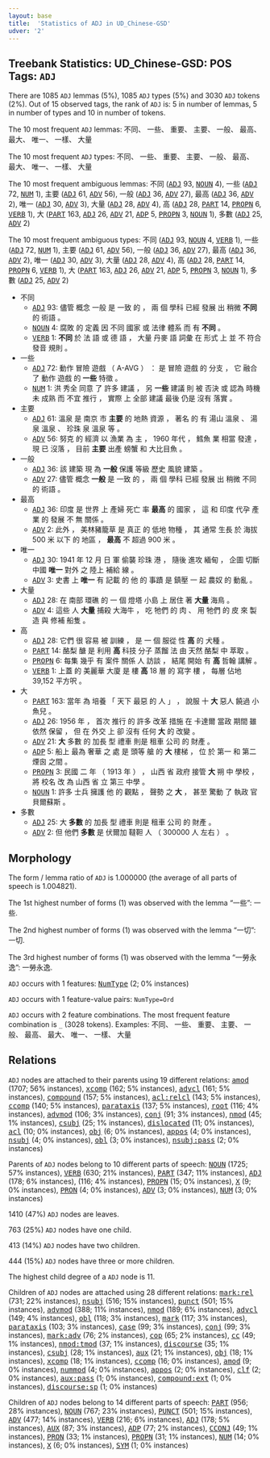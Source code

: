 ```yaml
---
layout: base
title:  'Statistics of ADJ in UD_Chinese-GSD'
udver: '2'
---
```


## Treebank Statistics: UD_Chinese-GSD: POS Tags: `ADJ`

There are 1085 `ADJ` lemmas (5%), 1085 `ADJ` types (5%) and 3030 `ADJ` tokens (2%).
Out of 15 observed tags, the rank of `ADJ` is: 5 in number of lemmas, 5 in number of types and 10 in number of tokens.

The 10 most frequent `ADJ` lemmas: 不同、 一些、 重要、 主要、 一般、 最高、 最大、 唯一、 一樣、 大量

The 10 most frequent `ADJ` types:  不同、 一些、 重要、 主要、 一般、 最高、 最大、 唯一、 一樣、 大量

The 10 most frequent ambiguous lemmas: 不同 (<tt><a href="zh_gsd-pos-ADJ.html">ADJ</a></tt> 93, <tt><a href="zh_gsd-pos-NOUN.html">NOUN</a></tt> 4), 一些 (<tt><a href="zh_gsd-pos-ADJ.html">ADJ</a></tt> 72, <tt><a href="zh_gsd-pos-NUM.html">NUM</a></tt> 1), 主要 (<tt><a href="zh_gsd-pos-ADJ.html">ADJ</a></tt> 61, <tt><a href="zh_gsd-pos-ADV.html">ADV</a></tt> 56), 一般 (<tt><a href="zh_gsd-pos-ADJ.html">ADJ</a></tt> 36, <tt><a href="zh_gsd-pos-ADV.html">ADV</a></tt> 27), 最高 (<tt><a href="zh_gsd-pos-ADJ.html">ADJ</a></tt> 36, <tt><a href="zh_gsd-pos-ADV.html">ADV</a></tt> 2), 唯一 (<tt><a href="zh_gsd-pos-ADJ.html">ADJ</a></tt> 30, <tt><a href="zh_gsd-pos-ADV.html">ADV</a></tt> 3), 大量 (<tt><a href="zh_gsd-pos-ADJ.html">ADJ</a></tt> 28, <tt><a href="zh_gsd-pos-ADV.html">ADV</a></tt> 4), 高 (<tt><a href="zh_gsd-pos-ADJ.html">ADJ</a></tt> 28, <tt><a href="zh_gsd-pos-PART.html">PART</a></tt> 14, <tt><a href="zh_gsd-pos-PROPN.html">PROPN</a></tt> 6, <tt><a href="zh_gsd-pos-VERB.html">VERB</a></tt> 1), 大 (<tt><a href="zh_gsd-pos-PART.html">PART</a></tt> 163, <tt><a href="zh_gsd-pos-ADJ.html">ADJ</a></tt> 26, <tt><a href="zh_gsd-pos-ADV.html">ADV</a></tt> 21, <tt><a href="zh_gsd-pos-ADP.html">ADP</a></tt> 5, <tt><a href="zh_gsd-pos-PROPN.html">PROPN</a></tt> 3, <tt><a href="zh_gsd-pos-NOUN.html">NOUN</a></tt> 1), 多數 (<tt><a href="zh_gsd-pos-ADJ.html">ADJ</a></tt> 25, <tt><a href="zh_gsd-pos-ADV.html">ADV</a></tt> 2)

The 10 most frequent ambiguous types:  不同 (<tt><a href="zh_gsd-pos-ADJ.html">ADJ</a></tt> 93, <tt><a href="zh_gsd-pos-NOUN.html">NOUN</a></tt> 4, <tt><a href="zh_gsd-pos-VERB.html">VERB</a></tt> 1), 一些 (<tt><a href="zh_gsd-pos-ADJ.html">ADJ</a></tt> 72, <tt><a href="zh_gsd-pos-NUM.html">NUM</a></tt> 1), 主要 (<tt><a href="zh_gsd-pos-ADJ.html">ADJ</a></tt> 61, <tt><a href="zh_gsd-pos-ADV.html">ADV</a></tt> 56), 一般 (<tt><a href="zh_gsd-pos-ADJ.html">ADJ</a></tt> 36, <tt><a href="zh_gsd-pos-ADV.html">ADV</a></tt> 27), 最高 (<tt><a href="zh_gsd-pos-ADJ.html">ADJ</a></tt> 36, <tt><a href="zh_gsd-pos-ADV.html">ADV</a></tt> 2), 唯一 (<tt><a href="zh_gsd-pos-ADJ.html">ADJ</a></tt> 30, <tt><a href="zh_gsd-pos-ADV.html">ADV</a></tt> 3), 大量 (<tt><a href="zh_gsd-pos-ADJ.html">ADJ</a></tt> 28, <tt><a href="zh_gsd-pos-ADV.html">ADV</a></tt> 4), 高 (<tt><a href="zh_gsd-pos-ADJ.html">ADJ</a></tt> 28, <tt><a href="zh_gsd-pos-PART.html">PART</a></tt> 14, <tt><a href="zh_gsd-pos-PROPN.html">PROPN</a></tt> 6, <tt><a href="zh_gsd-pos-VERB.html">VERB</a></tt> 1), 大 (<tt><a href="zh_gsd-pos-PART.html">PART</a></tt> 163, <tt><a href="zh_gsd-pos-ADJ.html">ADJ</a></tt> 26, <tt><a href="zh_gsd-pos-ADV.html">ADV</a></tt> 21, <tt><a href="zh_gsd-pos-ADP.html">ADP</a></tt> 5, <tt><a href="zh_gsd-pos-PROPN.html">PROPN</a></tt> 3, <tt><a href="zh_gsd-pos-NOUN.html">NOUN</a></tt> 1), 多數 (<tt><a href="zh_gsd-pos-ADJ.html">ADJ</a></tt> 25, <tt><a href="zh_gsd-pos-ADV.html">ADV</a></tt> 2)


* 不同
  * <tt><a href="zh_gsd-pos-ADJ.html">ADJ</a></tt> 93: 儘管 概念 一般 是 一致 的 ， 兩 個 學科 已經 發展 出 稍微 <b>不同</b> 的 術語 。
  * <tt><a href="zh_gsd-pos-NOUN.html">NOUN</a></tt> 4: 腐敗 的 定義 因 不同 國家 或 法律 體系 而 有 <b>不同</b> 。
  * <tt><a href="zh_gsd-pos-VERB.html">VERB</a></tt> 1: <b>不同</b> 於 法 語 或 德 語 ， 大量 丹麥 語 詞彙 在 形式 上 並 不 符合 發音 規則 。
* 一些
  * <tt><a href="zh_gsd-pos-ADJ.html">ADJ</a></tt> 72: 動作 冒險 遊戲 （ A-AVG ） ： 是 冒險 遊戲 的 分支 ， 它 融合 了 動作 遊戲 的 <b>一些</b> 特徵 。
  * <tt><a href="zh_gsd-pos-NUM.html">NUM</a></tt> 1: 洪 秀全 同意 了 許多 建議 ， 另 <b>一些</b> 建議 則 被 否決 或 認為 時機 未 成熟 而 不宜 推行 ， 實際 上 全部 建議 最後 仍是 沒有 落實 。
* 主要
  * <tt><a href="zh_gsd-pos-ADJ.html">ADJ</a></tt> 61: 溫泉 是 南京 市 <b>主要</b> 的 地熱 資源 ， 著名 的 有 湯山 溫泉 、 湯泉 溫泉 、 珍珠 泉 溫泉 等 。
  * <tt><a href="zh_gsd-pos-ADV.html">ADV</a></tt> 56: 努克 的 經濟 以 漁業 為 主 ， 1960 年代 ， 鱈魚 業 相當 發達 ， 現 已 沒落 ， 目前 <b>主要</b> 出產 螃蟹 和 大比目魚 。
* 一般
  * <tt><a href="zh_gsd-pos-ADJ.html">ADJ</a></tt> 36: 該 建築 現 為 <b>一般</b> 保護 等級 歷史 風貌 建築 。
  * <tt><a href="zh_gsd-pos-ADV.html">ADV</a></tt> 27: 儘管 概念 <b>一般</b> 是 一致 的 ， 兩 個 學科 已經 發展 出 稍微 不同 的 術語 。
* 最高
  * <tt><a href="zh_gsd-pos-ADJ.html">ADJ</a></tt> 36: 印度 是 世界 上 產婦 死亡 率 <b>最高</b> 的 國家 ， 這 和 印度 代孕 產業 的 發展 不 無 關係 。
  * <tt><a href="zh_gsd-pos-ADV.html">ADV</a></tt> 2: 此外 ， 美林豬籠草 是 真正 的 低地 物種 ， 其 通常 生長 於 海拔 500 米 以下 的 地區 ， <b>最高</b> 不 超過 900 米 。
* 唯一
  * <tt><a href="zh_gsd-pos-ADJ.html">ADJ</a></tt> 30: 1941 年 12 月 日 軍 偷襲 珍珠 港 ， 隨後 進攻 緬甸 ， 企圖 切斷 中國 <b>唯一</b> 對外 之 陸上 補給 線 。
  * <tt><a href="zh_gsd-pos-ADV.html">ADV</a></tt> 3: 史書 上 <b>唯一</b> 有 記載 的 他 的 事蹟 是 鎮壓 一 起 農奴 的 動亂 。
* 大量
  * <tt><a href="zh_gsd-pos-ADJ.html">ADJ</a></tt> 28: 在 南部 環礁 的 一 個 燈塔 小島 上 居住 著 <b>大量</b> 海鳥 。
  * <tt><a href="zh_gsd-pos-ADV.html">ADV</a></tt> 4: 這些 人 <b>大量</b> 捕殺 大海牛 ， 吃 牠們 的 肉 、 用 牠們 的 皮 來 製造 與 修補 船隻 。
* 高
  * <tt><a href="zh_gsd-pos-ADJ.html">ADJ</a></tt> 28: 它們 很 容易 被 訓練 ， 是 一 個 服從 性 <b>高</b> 的 犬種 。
  * <tt><a href="zh_gsd-pos-PART.html">PART</a></tt> 14: 酪梨 醣 是 利用 <b>高</b> 科技 分子 蒸餾 法 由 天然 酪梨 中 萃取 。
  * <tt><a href="zh_gsd-pos-PROPN.html">PROPN</a></tt> 6: 每集 幾乎 有 案件 關係 人 訪談 ， 結尾 開始 有 <b>高</b> 哲翰 講解 。
  * <tt><a href="zh_gsd-pos-VERB.html">VERB</a></tt> 1: 上蓋 的 美麗華 大廈 是 樓 <b>高</b> 18 層 的 寫字 樓 ， 每層 佔地 39,152 平方呎 。
* 大
  * <tt><a href="zh_gsd-pos-PART.html">PART</a></tt> 163: 當年 為 培養 「 天下 最惡 的 人 」 ， 說服 十 <b>大</b> 惡人 饒過 小魚兒 。
  * <tt><a href="zh_gsd-pos-ADJ.html">ADJ</a></tt> 26: 1956 年 ， 首次 推行 的 許多 改革 措施 在 卡達爾 當政 期間 雖 依然 保留 ， 但 在 外交 上 卻 沒有 任何 <b>大</b> 的 改變 。
  * <tt><a href="zh_gsd-pos-ADV.html">ADV</a></tt> 21: <b>大</b> 多數 的 加長 型 禮車 則是 租車 公司 的 財產 。
  * <tt><a href="zh_gsd-pos-ADP.html">ADP</a></tt> 5: 船上 最為 奢華 之 處 是 頭等 艙 的 <b>大</b> 樓梯 ， 位 於 第一 和 第二 煙囪 之間 。
  * <tt><a href="zh_gsd-pos-PROPN.html">PROPN</a></tt> 3: 民國 二 年 （ 1913 年 ） ， 山西 省 政府 接管 <b>大</b> 朔 中 學校 ， 將 校名 改 為 山西 省 立 第三 中學 。
  * <tt><a href="zh_gsd-pos-NOUN.html">NOUN</a></tt> 1: 許多 士兵 擁護 他 的 觀點 ， 聲勢 之 <b>大</b> ， 甚至 驚動 了 執政 官 貝爾蘇斯 。
* 多數
  * <tt><a href="zh_gsd-pos-ADJ.html">ADJ</a></tt> 25: 大 <b>多數</b> 的 加長 型 禮車 則是 租車 公司 的 財產 。
  * <tt><a href="zh_gsd-pos-ADV.html">ADV</a></tt> 2: 但 他們 <b>多數</b> 是 伏爾加 韃靼 人 （ 300000 人 左右 ） 。

## Morphology

The form / lemma ratio of `ADJ` is 1.000000 (the average of all parts of speech is 1.004821).

The 1st highest number of forms (1) was observed with the lemma “一些”: 一些.

The 2nd highest number of forms (1) was observed with the lemma “一切”: 一切.

The 3rd highest number of forms (1) was observed with the lemma “一勞永逸”: 一勞永逸.

`ADJ` occurs with 1 features: <tt><a href="zh_gsd-feat-NumType.html">NumType</a></tt> (2; 0% instances)

`ADJ` occurs with 1 feature-value pairs: `NumType=Ord`

`ADJ` occurs with 2 feature combinations.
The most frequent feature combination is `_` (3028 tokens).
Examples: 不同、 一些、 重要、 主要、 一般、 最高、 最大、 唯一、 一樣、 大量


## Relations

`ADJ` nodes are attached to their parents using 19 different relations: <tt><a href="zh_gsd-dep-amod.html">amod</a></tt> (1707; 56% instances), <tt><a href="zh_gsd-dep-xcomp.html">xcomp</a></tt> (162; 5% instances), <tt><a href="zh_gsd-dep-advcl.html">advcl</a></tt> (161; 5% instances), <tt><a href="zh_gsd-dep-compound.html">compound</a></tt> (157; 5% instances), <tt><a href="zh_gsd-dep-acl-relcl.html">acl:relcl</a></tt> (143; 5% instances), <tt><a href="zh_gsd-dep-ccomp.html">ccomp</a></tt> (140; 5% instances), <tt><a href="zh_gsd-dep-parataxis.html">parataxis</a></tt> (137; 5% instances), <tt><a href="zh_gsd-dep-root.html">root</a></tt> (116; 4% instances), <tt><a href="zh_gsd-dep-advmod.html">advmod</a></tt> (106; 3% instances), <tt><a href="zh_gsd-dep-conj.html">conj</a></tt> (91; 3% instances), <tt><a href="zh_gsd-dep-nmod.html">nmod</a></tt> (45; 1% instances), <tt><a href="zh_gsd-dep-csubj.html">csubj</a></tt> (25; 1% instances), <tt><a href="zh_gsd-dep-dislocated.html">dislocated</a></tt> (11; 0% instances), <tt><a href="zh_gsd-dep-acl.html">acl</a></tt> (10; 0% instances), <tt><a href="zh_gsd-dep-obj.html">obj</a></tt> (6; 0% instances), <tt><a href="zh_gsd-dep-appos.html">appos</a></tt> (4; 0% instances), <tt><a href="zh_gsd-dep-nsubj.html">nsubj</a></tt> (4; 0% instances), <tt><a href="zh_gsd-dep-obl.html">obl</a></tt> (3; 0% instances), <tt><a href="zh_gsd-dep-nsubj-pass.html">nsubj:pass</a></tt> (2; 0% instances)

Parents of `ADJ` nodes belong to 10 different parts of speech: <tt><a href="zh_gsd-pos-NOUN.html">NOUN</a></tt> (1725; 57% instances), <tt><a href="zh_gsd-pos-VERB.html">VERB</a></tt> (630; 21% instances), <tt><a href="zh_gsd-pos-PART.html">PART</a></tt> (347; 11% instances), <tt><a href="zh_gsd-pos-ADJ.html">ADJ</a></tt> (178; 6% instances),  (116; 4% instances), <tt><a href="zh_gsd-pos-PROPN.html">PROPN</a></tt> (15; 0% instances), <tt><a href="zh_gsd-pos-X.html">X</a></tt> (9; 0% instances), <tt><a href="zh_gsd-pos-PRON.html">PRON</a></tt> (4; 0% instances), <tt><a href="zh_gsd-pos-ADV.html">ADV</a></tt> (3; 0% instances), <tt><a href="zh_gsd-pos-NUM.html">NUM</a></tt> (3; 0% instances)

1410 (47%) `ADJ` nodes are leaves.

763 (25%) `ADJ` nodes have one child.

413 (14%) `ADJ` nodes have two children.

444 (15%) `ADJ` nodes have three or more children.

The highest child degree of a `ADJ` node is 11.

Children of `ADJ` nodes are attached using 28 different relations: <tt><a href="zh_gsd-dep-mark-rel.html">mark:rel</a></tt> (731; 22% instances), <tt><a href="zh_gsd-dep-nsubj.html">nsubj</a></tt> (516; 15% instances), <tt><a href="zh_gsd-dep-punct.html">punct</a></tt> (501; 15% instances), <tt><a href="zh_gsd-dep-advmod.html">advmod</a></tt> (388; 11% instances), <tt><a href="zh_gsd-dep-nmod.html">nmod</a></tt> (189; 6% instances), <tt><a href="zh_gsd-dep-advcl.html">advcl</a></tt> (149; 4% instances), <tt><a href="zh_gsd-dep-obl.html">obl</a></tt> (118; 3% instances), <tt><a href="zh_gsd-dep-mark.html">mark</a></tt> (117; 3% instances), <tt><a href="zh_gsd-dep-parataxis.html">parataxis</a></tt> (103; 3% instances), <tt><a href="zh_gsd-dep-case.html">case</a></tt> (99; 3% instances), <tt><a href="zh_gsd-dep-conj.html">conj</a></tt> (99; 3% instances), <tt><a href="zh_gsd-dep-mark-adv.html">mark:adv</a></tt> (76; 2% instances), <tt><a href="zh_gsd-dep-cop.html">cop</a></tt> (65; 2% instances), <tt><a href="zh_gsd-dep-cc.html">cc</a></tt> (49; 1% instances), <tt><a href="zh_gsd-dep-nmod-tmod.html">nmod:tmod</a></tt> (37; 1% instances), <tt><a href="zh_gsd-dep-discourse.html">discourse</a></tt> (35; 1% instances), <tt><a href="zh_gsd-dep-csubj.html">csubj</a></tt> (28; 1% instances), <tt><a href="zh_gsd-dep-aux.html">aux</a></tt> (21; 1% instances), <tt><a href="zh_gsd-dep-obj.html">obj</a></tt> (18; 1% instances), <tt><a href="zh_gsd-dep-xcomp.html">xcomp</a></tt> (18; 1% instances), <tt><a href="zh_gsd-dep-ccomp.html">ccomp</a></tt> (16; 0% instances), <tt><a href="zh_gsd-dep-amod.html">amod</a></tt> (9; 0% instances), <tt><a href="zh_gsd-dep-nummod.html">nummod</a></tt> (4; 0% instances), <tt><a href="zh_gsd-dep-appos.html">appos</a></tt> (2; 0% instances), <tt><a href="zh_gsd-dep-clf.html">clf</a></tt> (2; 0% instances), <tt><a href="zh_gsd-dep-aux-pass.html">aux:pass</a></tt> (1; 0% instances), <tt><a href="zh_gsd-dep-compound-ext.html">compound:ext</a></tt> (1; 0% instances), <tt><a href="zh_gsd-dep-discourse-sp.html">discourse:sp</a></tt> (1; 0% instances)

Children of `ADJ` nodes belong to 14 different parts of speech: <tt><a href="zh_gsd-pos-PART.html">PART</a></tt> (956; 28% instances), <tt><a href="zh_gsd-pos-NOUN.html">NOUN</a></tt> (767; 23% instances), <tt><a href="zh_gsd-pos-PUNCT.html">PUNCT</a></tt> (501; 15% instances), <tt><a href="zh_gsd-pos-ADV.html">ADV</a></tt> (477; 14% instances), <tt><a href="zh_gsd-pos-VERB.html">VERB</a></tt> (216; 6% instances), <tt><a href="zh_gsd-pos-ADJ.html">ADJ</a></tt> (178; 5% instances), <tt><a href="zh_gsd-pos-AUX.html">AUX</a></tt> (87; 3% instances), <tt><a href="zh_gsd-pos-ADP.html">ADP</a></tt> (77; 2% instances), <tt><a href="zh_gsd-pos-CCONJ.html">CCONJ</a></tt> (49; 1% instances), <tt><a href="zh_gsd-pos-PRON.html">PRON</a></tt> (33; 1% instances), <tt><a href="zh_gsd-pos-PROPN.html">PROPN</a></tt> (31; 1% instances), <tt><a href="zh_gsd-pos-NUM.html">NUM</a></tt> (14; 0% instances), <tt><a href="zh_gsd-pos-X.html">X</a></tt> (6; 0% instances), <tt><a href="zh_gsd-pos-SYM.html">SYM</a></tt> (1; 0% instances)

